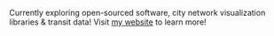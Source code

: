 Currently exploring open-sourced software, city network visualization libraries & transit data!
Visit [my website](https://aceric.vercel.app/) to learn more!

